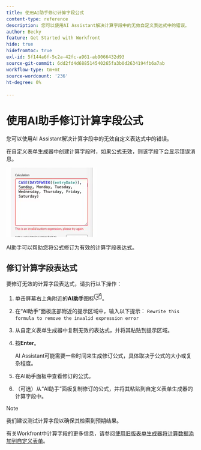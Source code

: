 ```yaml
---
title: 使用AI助手修订计算字段公式
content-type: reference
description: 您可以使用AI Assistant解决计算字段中的无效自定义表达式中的错误。
author: Becky
feature: Get Started with Workfront
hide: true
hidefromtoc: true
exl-id: 5f144a6f-5c2a-42fc-a961-ab9066432d93
source-git-commit: 6dd2fd4d688514540265fa3b0d2634194fb6a7ab
workflow-type: tm+mt
source-wordcount: '236'
ht-degree: 0%

---
```


# 使用AI助手修订计算字段公式

您可以使用AI Assistant解决计算字段中的无效自定义表达式中的错误。

在自定义表单生成器中创建计算字段时，如果公式无效，则该字段下会显示错误消息。

![无效表达式错误](assets/invalid-expression.png)

AI助手可以帮助您将公式修订为有效的计算字段表达式。

## 修订计算字段表达式

要修订无效的计算字段表达式，请执行以下操作：

1. 单击屏幕右上角附近的&#x200B;**AI助手**&#x200B;图标![AI助手图标](assets/ai-assistant-icon.png)。
1. 在“AI助手”面板底部附近的提示区域中，输入以下提示：
   `Rewrite this formula to remove the invalid expression error`
1. 从自定义表单生成器中复制无效的表达式，并将其粘贴到提示区域。
1. 按&#x200B;**Enter**。

   AI Assistant可能需要一些时间来生成修订公式，具体取决于公式的大小或复杂程度。
1. 在AI助手面板中查看修订的公式。
1. （可选）从“AI助手”面板复制修订的公式，并将其粘贴到自定义表单生成器的计算字段中。

>[!NOTE]
>
>我们建议测试计算字段以确保其检索到预期结果。

有关Workfront中计算字段的更多信息，请参阅[使用旧版表单生成器将计算数据添加到自定义表单](/help/quicksilver/administration-and-setup/customize-workfront/create-manage-custom-forms/add-calculated-data-to-custom-form.md)。
